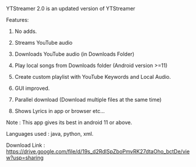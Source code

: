 YTStreamer 2.0 is an updated version of YTStreamer

Features:

  1. No adds.

  2. Streams YouTube audio

  3. Downloads YouTube audio (in Downloads Folder)
  
  4. Play local songs from Downloads folder (Android version >=11)
  
  5. Create custom playlist with YouTube Keywords and Local Audio.
  
  6. GUI improved.
  
  7. Parallel download (Download multiple files at the same time)
  
  8. Shows Lyrics in app or browser etc...

  Note : This app gives its best in android 11 or above.
  
  Languages used : java, python, xml.
  
  Download Link : https://drive.google.com/file/d/19s_d2RdlSpZboPmvRK27dtaOho_bctDe/view?usp=sharing

